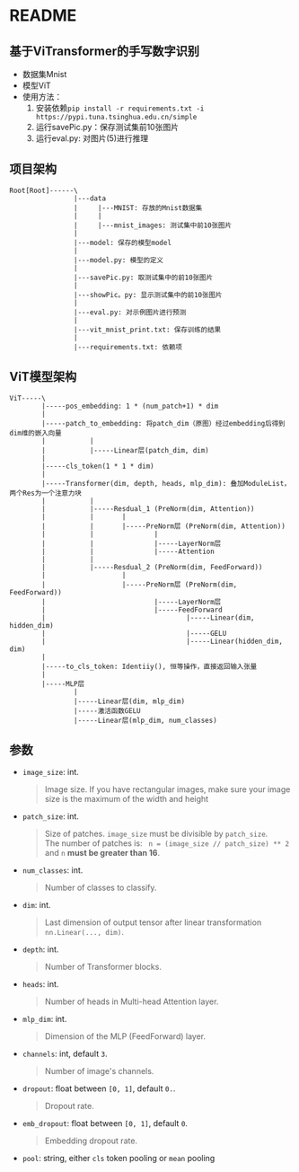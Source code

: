 # README

## 基于ViTransformer的手写数字识别

- 数据集Mnist
- 模型ViT
- 使用方法：
    1. 安装依赖`pip install -r requirements.txt -i https://pypi.tuna.tsinghua.edu.cn/simple`
    2. 运行savePic.py：保存测试集前10张图片
    3. 运行eval.py: 对图片(5)进行推理

## 项目架构

```
Root[Root]------\
                |---data
                |     |---MNIST: 存放的Mnist数据集
                |     |
                |     |---mnist_images: 测试集中前10张图片
                |
                |---model: 保存的模型model
                |
                |---model.py: 模型的定义
                |
                |---savePic.py: 取测试集中的前10张图片
                |
                |---showPic。py: 显示测试集中的前10张图片
                |
                |---eval.py: 对示例图片进行预测
                |
                |---vit_mnist_print.txt: 保存训练的结果
                |
                |---requirements.txt: 依赖项
```

## ViT模型架构

```
ViT-----\
        |-----pos_embedding: 1 * (num_patch+1) * dim      
        |
        |-----patch_to_embedding: 将patch_dim（原图）经过embedding后得到dim维的嵌入向量
        |           |
        |           |-----Linear层(patch_dim, dim)
        |           
        |-----cls_token(1 * 1 * dim)           
        |   
        |-----Transformer(dim, depth, heads, mlp_dim): 叠加ModuleList，两个Res为一个注意力块
        |           |
        |           |-----Resdual_1 (PreNorm(dim, Attention))
        |           |       |
        |           |       |-----PreNorm层 (PreNorm(dim, Attention))
        |           |               |
        |           |               |-----LayerNorm层
        |           |               |-----Attention
        |           |
        |           |-----Resdual_2 (PreNorm(dim, FeedForward))
        |                   |
        |                   |-----PreNorm层 (PreNorm(dim, FeedForward))
        |                           |-----LayerNorm层
        |                           |-----FeedForward
        |                                   |-----Linear(dim, hidden_dim)
        |                                   |-----GELU
        |                                   |-----Linear(hidden_dim, dim)
        |
        |-----to_cls_token: Identiiy(), 恒等操作，直接返回输入张量
        |
        |-----MLP层
                |
                |-----Linear层(dim, mlp_dim)
                |-----激活函数GELU
                |-----Linear层(mlp_dim, num_classes)
```

## 参数

- `image_size`: int.  
    > Image size. If you have rectangular images, make sure your image size is the maximum of the width and height
- `patch_size`: int.  
    > Size of patches. `image_size` must be divisible by `patch_size`.  
    > The number of patches is: ` n = (image_size // patch_size) ** 2` and `n` **must be greater than 16**.
- `num_classes`: int.  
    > Number of classes to classify.
- `dim`: int.  
    > Last dimension of output tensor after linear transformation `nn.Linear(..., dim)`.
- `depth`: int.  
    > Number of Transformer blocks.
- `heads`: int.  
    > Number of heads in Multi-head Attention layer. 
- `mlp_dim`: int.  
    > Dimension of the MLP (FeedForward) layer. 
- `channels`: int, default `3`.  
    > Number of image's channels. 
- `dropout`: float between `[0, 1]`, default `0.`.  
    > Dropout rate. 
- `emb_dropout`: float between `[0, 1]`, default `0`.  
    > Embedding dropout rate.
- `pool`: string, either `cls` token pooling or `mean` pooling
